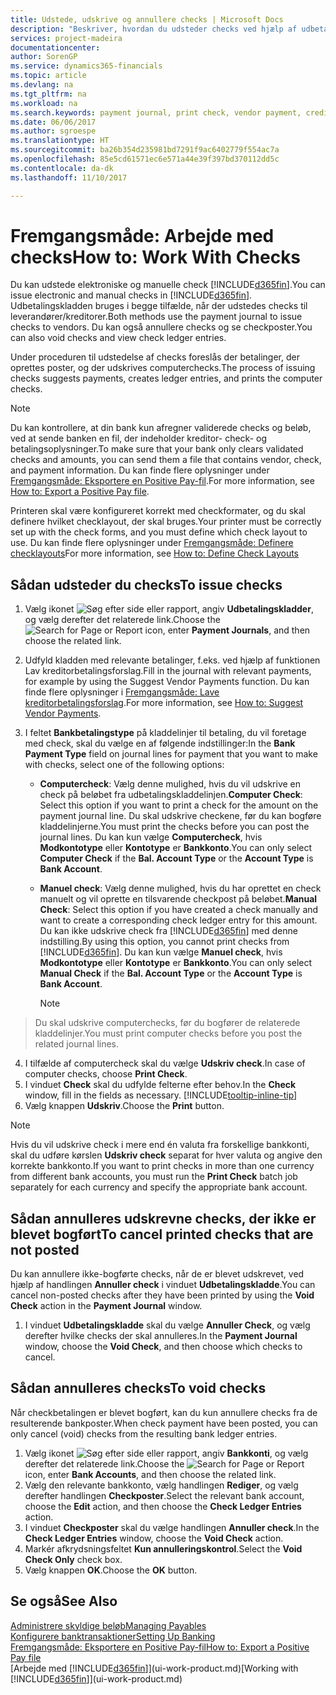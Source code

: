 ```yaml
---
title: Udstede, udskrive og annullere checks | Microsoft Docs
description: "Beskriver, hvordan du udsteder checks ved hjælp af udbetalingskladden, udskriver checks og annullerer eller får vist checkposter i Dynamics 365."
services: project-madeira
documentationcenter: 
author: SorenGP
ms.service: dynamics365-financials
ms.topic: article
ms.devlang: na
ms.tgt_pltfrm: na
ms.workload: na
ms.search.keywords: payment journal, print check, vendor payment, creditor, debt, balance due, AP
ms.date: 06/06/2017
ms.author: sgroespe
ms.translationtype: HT
ms.sourcegitcommit: ba26b354d235981bd7291f9ac6402779f554ac7a
ms.openlocfilehash: 85e5cd61571ec6e571a44e39f397bd370112dd5c
ms.contentlocale: da-dk
ms.lasthandoff: 11/10/2017

---
```

# <a name="how-to-work-with-checks"></a><span data-ttu-id="6b280-103">Fremgangsmåde: Arbejde med checks</span><span class="sxs-lookup"><span data-stu-id="6b280-103">How to: Work With Checks</span></span>
<span data-ttu-id="6b280-104">Du kan udstede elektroniske og manuelle check [!INCLUDE[d365fin](includes/d365fin_md.md)].</span><span class="sxs-lookup"><span data-stu-id="6b280-104">You can issue electronic and manual checks in [!INCLUDE[d365fin](includes/d365fin_md.md)].</span></span> <span data-ttu-id="6b280-105">Udbetalingskladden bruges i begge tilfælde, når der udstedes checks til leverandører/kreditorer.</span><span class="sxs-lookup"><span data-stu-id="6b280-105">Both methods use the payment journal to issue checks to vendors.</span></span> <span data-ttu-id="6b280-106">Du kan også annullere checks og se checkposter.</span><span class="sxs-lookup"><span data-stu-id="6b280-106">You can also void checks and view check ledger entries.</span></span>

<span data-ttu-id="6b280-107">Under proceduren til udstedelse af checks foreslås der betalinger, der oprettes poster, og der udskrives computerchecks.</span><span class="sxs-lookup"><span data-stu-id="6b280-107">The process of issuing checks suggests payments, creates ledger entries, and prints the computer checks.</span></span>

> [!NOTE]  
>   <span data-ttu-id="6b280-108">Du kan kontrollere, at din bank kun afregner validerede checks og beløb, ved at sende banken en fil, der indeholder kreditor- check- og betalingsoplysninger.</span><span class="sxs-lookup"><span data-stu-id="6b280-108">To make sure that your bank only clears validated checks and amounts, you can send them a file that contains vendor, check, and payment information.</span></span> <span data-ttu-id="6b280-109">Du kan finde flere oplysninger under [Fremgangsmåde: Eksportere en Positive Pay-fil](finance-how-positive-pay.md).</span><span class="sxs-lookup"><span data-stu-id="6b280-109">For more information, see [How to: Export a Positive Pay file](finance-how-positive-pay.md).</span></span>

<span data-ttu-id="6b280-110">Printeren skal være konfigureret korrekt med checkformater, og du skal definere hvilket checklayout, der skal bruges.</span><span class="sxs-lookup"><span data-stu-id="6b280-110">Your printer must be correctly set up with the check forms, and you must define which check layout to use.</span></span> <span data-ttu-id="6b280-111">Du kan finde flere oplysninger under [Fremgangsmåde: Definere checklayouts](finance-how-define-check-layouts.md)</span><span class="sxs-lookup"><span data-stu-id="6b280-111">For more information, see [How to: Define Check Layouts](finance-how-define-check-layouts.md)</span></span>

## <a name="to-issue-checks"></a><span data-ttu-id="6b280-112">Sådan udsteder du checks</span><span class="sxs-lookup"><span data-stu-id="6b280-112">To issue checks</span></span>
1. <span data-ttu-id="6b280-113">Vælg ikonet ![Søg efter side eller rapport](media/ui-search/search_small.png "Ikonet Søg efter side eller rapport"), angiv **Udbetalingskladder**, og vælg derefter det relaterede link.</span><span class="sxs-lookup"><span data-stu-id="6b280-113">Choose the ![Search for Page or Report](media/ui-search/search_small.png "Search for Page or Report icon") icon, enter **Payment Journals**, and then choose the related link.</span></span>
2. <span data-ttu-id="6b280-114">Udfyld kladden med relevante betalinger, f.eks. ved hjælp af funktionen Lav kreditorbetalingsforslag.</span><span class="sxs-lookup"><span data-stu-id="6b280-114">Fill in the journal with relevant payments, for example by using the Suggest Vendor Payments function.</span></span> <span data-ttu-id="6b280-115">Du kan finde flere oplysninger i [Fremgangsmåde: Lave kreditorbetalingsforslag](payables-how-suggest-vendor-payments.md).</span><span class="sxs-lookup"><span data-stu-id="6b280-115">For more information, see [How to: Suggest Vendor Payments](payables-how-suggest-vendor-payments.md).</span></span>
3. <span data-ttu-id="6b280-116">I feltet **Bankbetalingstype** på kladdelinjer til betaling, du vil foretage med check, skal du vælge en af følgende indstillinger:</span><span class="sxs-lookup"><span data-stu-id="6b280-116">In the **Bank Payment Type** field on journal lines for payment that you want to make with checks, select one of the following options:</span></span>

   * <span data-ttu-id="6b280-117">**Computercheck**: Vælg denne mulighed, hvis du vil udskrive en check på beløbet fra udbetalingskladdelinjen.</span><span class="sxs-lookup"><span data-stu-id="6b280-117">**Computer Check**: Select this option if you want to print a check for the amount on the payment journal line.</span></span> <span data-ttu-id="6b280-118">Du skal udskrive checkene, før du kan bogføre kladdelinjerne.</span><span class="sxs-lookup"><span data-stu-id="6b280-118">You must print the checks before you can post the journal lines.</span></span> <span data-ttu-id="6b280-119">Du kan kun vælge **Computercheck**, hvis **Modkontotype** eller **Kontotype** er **Bankkonto**.</span><span class="sxs-lookup"><span data-stu-id="6b280-119">You can only select **Computer Check** if the **Bal. Account Type** or the **Account Type** is **Bank Account**.</span></span>
   * <span data-ttu-id="6b280-120">**Manuel check**: Vælg denne mulighed, hvis du har oprettet en check manuelt og vil oprette en tilsvarende checkpost på beløbet.</span><span class="sxs-lookup"><span data-stu-id="6b280-120">**Manual Check**: Select this option if you have created a check manually and want to create a corresponding check ledger entry for this amount.</span></span> <span data-ttu-id="6b280-121">Du kan ikke udskrive check fra [!INCLUDE[d365fin](includes/d365fin_md.md)] med denne indstilling.</span><span class="sxs-lookup"><span data-stu-id="6b280-121">By using this option, you cannot print checks from [!INCLUDE[d365fin](includes/d365fin_md.md)].</span></span> <span data-ttu-id="6b280-122">Du kan kun vælge **Manuel check**, hvis **Modkontotype** eller **Kontotype** er **Bankkonto**.</span><span class="sxs-lookup"><span data-stu-id="6b280-122">You can only select **Manual Check** if the **Bal. Account Type** or the **Account Type** is **Bank Account**.</span></span>

     > [!NOTE]  
>   <span data-ttu-id="6b280-123">Du skal udskrive computerchecks, før du bogfører de relaterede kladdelinjer.</span><span class="sxs-lookup"><span data-stu-id="6b280-123">You must print computer checks before you post the related journal lines.</span></span>
4. <span data-ttu-id="6b280-124">I tilfælde af computercheck skal du vælge **Udskriv check**.</span><span class="sxs-lookup"><span data-stu-id="6b280-124">In case of computer checks, choose **Print Check**.</span></span>
5. <span data-ttu-id="6b280-125">I vinduet **Check** skal du udfylde felterne efter behov.</span><span class="sxs-lookup"><span data-stu-id="6b280-125">In the **Check** window, fill in the fields as necessary.</span></span> [!INCLUDE[tooltip-inline-tip](includes/tooltip-inline-tip_md.md)]
6. <span data-ttu-id="6b280-126">Vælg knappen **Udskriv**.</span><span class="sxs-lookup"><span data-stu-id="6b280-126">Choose the **Print** button.</span></span>

> [!NOTE]  
>   <span data-ttu-id="6b280-127">Hvis du vil udskrive check i mere end én valuta fra forskellige bankkonti, skal du udføre kørslen **Udskriv check** separat for hver valuta og angive den korrekte bankkonto.</span><span class="sxs-lookup"><span data-stu-id="6b280-127">If you want to print checks in more than one currency from different bank accounts, you must run the **Print Check** batch job separately for each currency and specify the appropriate bank account.</span></span>

## <a name="to-cancel-printed-checks-that-are-not-posted"></a><span data-ttu-id="6b280-128">Sådan annulleres udskrevne checks, der ikke er blevet bogført</span><span class="sxs-lookup"><span data-stu-id="6b280-128">To cancel printed checks that are not posted</span></span>
<span data-ttu-id="6b280-129">Du kan annullere ikke-bogførte checks, når de er blevet udskrevet, ved hjælp af handlingen **Annuller check** i vinduet **Udbetalingskladde**.</span><span class="sxs-lookup"><span data-stu-id="6b280-129">You can cancel non-posted checks after they have been printed by using the **Void Check** action in the **Payment Journal** window.</span></span>

1. <span data-ttu-id="6b280-130">I vinduet **Udbetalingskladde** skal du vælge **Annuller Check**, og vælg derefter hvilke checks der skal annulleres.</span><span class="sxs-lookup"><span data-stu-id="6b280-130">In the **Payment Journal** window, choose the **Void Check**, and then choose which checks to cancel.</span></span>

## <a name="to-void-checks"></a><span data-ttu-id="6b280-131">Sådan annulleres checks</span><span class="sxs-lookup"><span data-stu-id="6b280-131">To void checks</span></span>
<span data-ttu-id="6b280-132">Når checkbetalingen er blevet bogført, kan du kun annullere checks fra de resulterende bankposter.</span><span class="sxs-lookup"><span data-stu-id="6b280-132">When check payment have been posted, you can only cancel (void) checks from the resulting bank ledger entries.</span></span>

1. <span data-ttu-id="6b280-133">Vælg ikonet ![Søg efter side eller rapport](media/ui-search/search_small.png "Ikonet Søg efter side eller rapport"), angiv **Bankkonti**, og vælg derefter det relaterede link.</span><span class="sxs-lookup"><span data-stu-id="6b280-133">Choose the ![Search for Page or Report](media/ui-search/search_small.png "Search for Page or Report icon") icon, enter **Bank Accounts**, and then choose the related link.</span></span>
2. <span data-ttu-id="6b280-134">Vælg den relevante bankkonto, vælg handlingen **Rediger**, og vælg derefter handlingen **Checkposter**.</span><span class="sxs-lookup"><span data-stu-id="6b280-134">Select the relevant bank account, choose the **Edit** action, and then choose the **Check Ledger Entries** action.</span></span>
3. <span data-ttu-id="6b280-135">I vinduet **Checkposter** skal du vælge handlingen **Annuller check**.</span><span class="sxs-lookup"><span data-stu-id="6b280-135">In the **Check Ledger Entries** window, choose the **Void Check** action.</span></span>
4. <span data-ttu-id="6b280-136">Markér afkrydsningsfeltet **Kun annulleringskontrol**.</span><span class="sxs-lookup"><span data-stu-id="6b280-136">Select the **Void Check Only** check box.</span></span>
5. <span data-ttu-id="6b280-137">Vælg knappen **OK**.</span><span class="sxs-lookup"><span data-stu-id="6b280-137">Choose the **OK** button.</span></span>

## <a name="see-also"></a><span data-ttu-id="6b280-138">Se også</span><span class="sxs-lookup"><span data-stu-id="6b280-138">See Also</span></span>
[<span data-ttu-id="6b280-139">Administrere skyldige beløb</span><span class="sxs-lookup"><span data-stu-id="6b280-139">Managing Payables</span></span>](payables-manage-payables.md)  
[<span data-ttu-id="6b280-140">Konfigurere banktransaktioner</span><span class="sxs-lookup"><span data-stu-id="6b280-140">Setting Up Banking</span></span>](bank-setup-banking.md)  
[<span data-ttu-id="6b280-141">Fremgangsmåde: Eksportere en Positive Pay-fil</span><span class="sxs-lookup"><span data-stu-id="6b280-141">How to: Export a Positive Pay file</span></span>](finance-how-positive-pay.md)  
<span data-ttu-id="6b280-142">[Arbejde med [!INCLUDE[d365fin](includes/d365fin_md.md)]](ui-work-product.md)</span><span class="sxs-lookup"><span data-stu-id="6b280-142">[Working with [!INCLUDE[d365fin](includes/d365fin_md.md)]](ui-work-product.md)</span></span>  


